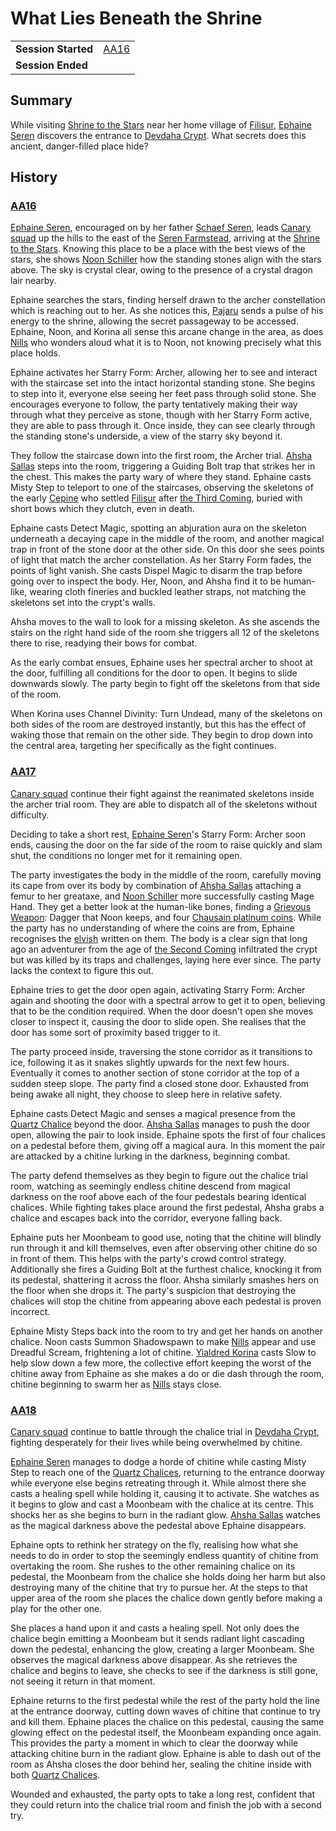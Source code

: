 # What Lies Beneath the Shrine

|||
| --- | --- |
| **Session Started** | [AA16](../sessions/AA16.md) | storyline.2
| **Session Ended** | |

## Summary

While visiting [Shrine to the Stars](../places/structures/shrine-to-the-stars.md) near her home village of [Filisur](../places/villages/filisur.md), [Ephaine Seren](../characters/ephaine-seren.md) discovers the entrance to [Devdaha Crypt](../places/dungeons/devdaha-crypt.md). What secrets does this ancient, danger-filled place hide?

## History

### [AA16](../sessions/AA16.md)

[Ephaine Seren](../characters/ephaine-seren.md), encouraged on by her father [Schaef Seren](../characters/schaef-seren.md), leads [Canary squad](../organisations/government/astorrel/squads/canary-squad.md) up the hills to the east of the [Seren Farmstead](../places/buildings/houses/seren-farmstead.md), arriving at the [Shrine to the Stars](../places/structures/shrine-to-the-stars.md). Knowing this place to be a place with the best views of the stars, she shows [Noon Schiller](../characters/noon-schiller.md) how the standing stones align with the stars above. The sky is crystal clear, owing to the presence of a crystal dragon lair nearby.

Ephaine searches the stars, finding herself drawn to the archer constellation which is reaching out to her. As she notices this, [Pajaru](../gods/deities/kaldoon.md) sends a pulse of his energy to the shrine, allowing the secret passageway to be accessed. Ephaine, Noon, and Korina all sense this arcane change in the area, as does [Nills](../characters/nills.md) who wonders aloud what it is to Noon, not knowing precisely what this place holds.

Ephaine activates her Starry Form: Archer, allowing her to see and interact with the staircase set into the intact horizontal standing stone. She begins to step into it, everyone else seeing her feet pass through solid stone. She encourages everyone to follow, the party tentatively making their way through what they perceive as stone, though with her Starry Form active, they are able to pass through it. Once inside, they can see clearly through the standing stone's underside, a view of the starry sky beyond it.

They follow the staircase down into the first room, the Archer trial. [Ahsha Sallas](../characters/ahsha-sallas.md) steps into the room, triggering a Guiding Bolt trap that strikes her in the chest. This makes the party wary of where they stand. Ephaine casts Misty Step to teleport to one of the staircases, observing the skeletons of the early [Cepine](../lineages/cepine.md) who settled [Filisur](../places/villages/filisur.md) after [the Third Coming](../history/events/the-third-coming.md), buried with short bows which they clutch, even in death.

Ephaine casts Detect Magic, spotting an abjuration aura on the skeleton underneath a decaying cape in the middle of the room, and another magical trap in front of the stone door at the other side. On this door she sees points of light that match the archer constellation. As her Starry Form fades, the points of light vanish. She casts Dispel Magic to disarm the trap before going over to inspect the body. Her, Noon, and Ahsha find it to be human-like, wearing cloth fineries and buckled leather straps, not matching the skeletons set into the crypt's walls.

Ahsha moves to the wall to look for a missing skeleton. As she ascends the stairs on the right hand side of the room she triggers all 12 of the skeletons there to rise, readying their bows for combat.

As the early combat ensues, Ephaine uses her spectral archer to shoot at the door, fulfilling all conditions for the door to open. It begins to slide downwards slowly. The party begin to fight off the skeletons from that side of the room.

When Korina uses Channel Divinity: Turn Undead, many of the skeletons on both sides of the room are destroyed instantly, but this has the effect of waking those that remain on the other side. They begin to drop down into the central area, targeting her specifically as the fight continues.

### [AA17](../sessions/AA17.md)

[Canary squad](../organisations/government/astorrel/squads/canary-squad.md) continue their fight against the reanimated skeletons inside the archer trial room. They are able to dispatch all of the skeletons without difficulty.

Deciding to take a short rest, [Ephaine Seren](../characters/ephaine-seren.md)'s Starry Form: Archer soon ends, causing the door on the far side of the room to raise quickly and slam shut, the conditions no longer met for it remaining open.

The party investigates the body in the middle of the room, carefully moving its cape from over its body by combination of [Ahsha Sallas](../characters/ahsha-sallas.md) attaching a femur to her greataxe, and [Noon Schiller](../characters/noon-schiller.md) more successfully casting Mage Hand. They get a better look at the human-like bones, finding a [Grievous Weapon](../items/magic/enchantments/grievous-weapon.md): Dagger that Noon keeps, and four [Chausain platinum coins](../items/coins/chausain-platinum-coin.md). While the party has no understanding of where the coins are from, Ephaine recognises the [elvish](../languages/elvish.md) written on them. The body is a clear sign that long ago an adventurer from the age of [the Second Coming](../history/events/the-second-coming.md) infiltrated the crypt but was killed by its traps and challenges, laying here ever since. The party lacks the context to figure this out.

Ephaine tries to get the door open again, activating Starry Form: Archer again and shooting the door with a spectral arrow to get it to open, believing that to be the condition required. When the door doesn't open she moves closer to inspect it, causing the door to slide open. She realises that the door has some sort of proximity based trigger to it.

The party proceed inside, traversing the stone corridor as it transitions to ice, following it as it snakes slightly upwards for the next few hours. Eventually it comes to another section of stone corridor at the top of a sudden steep slope. The party find a closed stone door. Exhausted from being awake all night, they choose to sleep here in relative safety.

Ephaine casts Detect Magic and senses a magical presence from the [Quartz Chalice](../items/magic/quartz-chalice.md) beyond the door. [Ahsha Sallas](../characters/ahsha-sallas.md) manages to push the door open, allowing the pair to look inside. Ephaine spots the first of four chalices on a pedestal before them, giving off a magical aura. In this moment the pair are attacked by a chitine lurking in the darkness, beginning combat.

The party defend themselves as they begin to figure out the chalice trial room, watching as seemingly endless chitine descend from magical darkness on the roof above each of the four pedestals bearing identical chalices. While fighting takes place around the first pedestal, Ahsha grabs a chalice and escapes back into the corridor, everyone falling back.

Ephaine puts her Moonbeam to good use, noting that the chitine will blindly run through it and kill themselves, even after observing other chitine do so in front of them. This helps with the party's crowd control strategy. Additionally she fires a Guiding Bolt at the furthest chalice, knocking it from its pedestal, shattering it across the floor. Ahsha similarly smashes hers on the floor when she drops it. The party's suspicion that destroying the chalices will stop the chitine from appearing above each pedestal is proven incorrect.

Ephaine Misty Steps back into the room to try and get her hands on another chalice. Noon casts Summon Shadowspawn to make [Nills](../characters/nills.md) appear and use Dreadful Scream, frightening a lot of chitine. [Yialdred Korina](../characters/yialdred-korina.md) casts Slow to help slow down a few more, the collective effort keeping the worst of the chitine away from Ephaine as she makes a do or die dash through the room, chitine beginning to swarm her as [Nills](../characters/nills.md) stays close.

### [AA18](../sessions/AA18.md)

[Canary squad](../organisations/government/astorrel/squads/canary-squad.md) continue to battle through the chalice trial in [Devdaha Crypt](../places/dungeons/devdaha-crypt.md), fighting desperately for their lives while being overwhelmed by chitine.

[Ephaine Seren](../characters/ephaine-seren.md) manages to dodge a horde of chitine while casting Misty Step to reach one of the [Quartz Chalices](../items/magic/quartz-chalice.md), returning to the entrance doorway while everyone else begins retreating through it. While almost there she casts a healing spell while holding it, causing it to activate. She watches as it begins to glow and cast a Moonbeam with the chalice at its centre. This shocks her as she begins to burn in the radiant glow. [Ahsha Sallas](../characters/ahsha-sallas.md) watches as the magical darkness above the pedestal above Ephaine disappears.

Ephaine opts to rethink her strategy on the fly, realising how what she needs to do in order to stop the seemingly endless quantity of chitine from overtaking the room. She rushes to the other remaining chalice on its pedestal, the Moonbeam from the chalice she holds doing her harm but also destroying many of the chitine that try to pursue her. At the steps to that upper area of the room she places the chalice down gently before making a play for the other one.

She places a hand upon it and casts a healing spell. Not only does the chalice begin emitting a Moonbeam but it sends radiant light cascading down the pedestal, enhancing the glow, creating a larger Moonbeam. She observes the magical darkness above disappear. As she retrieves the chalice and begins to leave, she checks to see if the darkness is still gone, not seeing it return in that moment.

Ephaine returns to the first pedestal while the rest of the party hold the line at the entrance doorway, cutting down waves of chitine that continue to try and kill them. Ephaine places the chalice on this pedestal, causing the same glowing effect on the pedestal itself, the Moonbeam expanding once again. This provides the party a moment in which to clear the doorway while attacking chitine burn in the radiant glow. Ephaine is able to dash out of the room as Ahsha closes the door behind her, sealing the chitine inside with both [Quartz Chalices](../items/magic/quartz-chalice.md).

Wounded and exhausted, the party opts to take a long rest, confident that they could return into the chalice trial room and finish the job with a second try.

